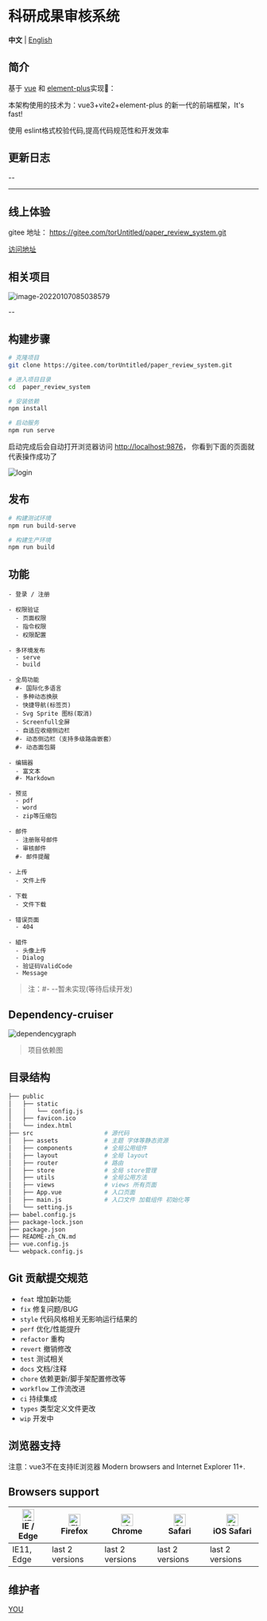 # 科研成果审核系统

**中文** | [English](./README.md)

## 简介

基于 [vue](https://github.com/vuejs/vue) 和 [element-plus](https://github.com/element-plus/element-plus)实现🎉：

本架构使用的技术为：vue3+vite2+element-plus 的新一代的前端框架，It's fast!

使用 eslint格式校验代码,提高代码规范性和开发效率

## 更新日志

--

---

## 线上体验

gitee 地址： https://gitee.com/torUntitled/paper_review_system.git

[访问地址](http://paper.lunatic.ren/login)

## 相关项目

![image-20220107085038579](https://gitee.com/torUntitled/images/raw/master/img/notes/image-20220107085038579.png)

--


## 构建步骤

```bash
# 克隆项目
git clone https://gitee.com/torUntitled/paper_review_system.git

# 进入项目目录
cd  paper_review_system

# 安装依赖
npm install

# 启动服务
npm run serve
```

启动完成后会自动打开浏览器访问 [http://localhost:9876](http://localhost:9876/)， 你看到下面的页面就代表操作成功了

![login](https://gitee.com/torUntitled/images/raw/master/img/notes/login.png)

## 发布

```bash
# 构建测试环境
npm run build-serve

# 构建生产环境
npm run build
```

## 功能

```
- 登录 / 注册

- 权限验证
  - 页面权限
  - 指令权限
  - 权限配置

- 多环境发布
  - serve
  - build

- 全局功能
  #- 国际化多语言
  - 多种动态换肤
  - 快捷导航(标签页)
  - Svg Sprite 图标(取消)
  - Screenfull全屏
  - 自适应收缩侧边栏
  #- 动态侧边栏（支持多级路由嵌套）
  #- 动态面包屑

- 编辑器
  - 富文本
  #- Markdown

- 预览
  - pdf
  - word
  - zip等压缩包
  
- 邮件
  - 注册账号邮件
  - 审核邮件
  #- 邮件提醒
 
- 上传
  - 文件上传
 
- 下载
  - 文件下载

- 错误页面
  - 404

- 組件
  - 头像上传
  - Dialog
  - 验证码ValidCode
  - Message

```

>注：#- --暂未实现(等待后续开发)
>

## Dependency-cruiser 

![dependencygraph](https://gitee.com/torUntitled/images/raw/master/img/notes/dependencygraph.svg)

> 项目依赖图

## 目录结构

```bash
├── public
│   ├── static
│   │   └── config.js
│   ├── favicon.ico
│   └── index.html         
├── src                    # 源代码
│   ├── assets             # 主题 字体等静态资源
│   ├── components         # 全局公用组件
│   ├── layout             # 全局 layout
│   ├── router             # 路由
│   ├── store              # 全局 store管理
│   ├── utils              # 全局公用方法
│   ├── views              # views 所有页面
│   ├── App.vue            # 入口页面
│   ├── main.js            # 入口文件 加载组件 初始化等
│   └── setting.js
├── babel.config.js
├── package-lock.json
├── package.json    
├── README-zh_CN.md
├── vue.config.js
└── webpack.config.js
```



## Git 贡献提交规范

  - `feat` 增加新功能
  - `fix` 修复问题/BUG
  - `style` 代码风格相关无影响运行结果的
  - `perf` 优化/性能提升
  - `refactor` 重构
  - `revert` 撤销修改
  - `test` 测试相关
  - `docs` 文档/注释
  - `chore` 依赖更新/脚手架配置修改等
  - `workflow` 工作流改进
  - `ci` 持续集成
  - `types` 类型定义文件更改
  - `wip` 开发中



## 浏览器支持

注意：vue3不在支持IE浏览器
Modern browsers and Internet Explorer 11+.

## Browsers support

| [<img src="https://raw.githubusercontent.com/alrra/browser-logos/master/src/edge/edge_48x48.png" alt="IE / Edge" width="24px" height="24px" />](http://godban.github.io/browsers-support-badges/)<br/>IE / Edge | [<img src="https://raw.githubusercontent.com/alrra/browser-logos/master/src/firefox/firefox_48x48.png" alt="Firefox" width="24px" height="24px" />](http://godban.github.io/browsers-support-badges/)<br/>Firefox | [<img src="https://raw.githubusercontent.com/alrra/browser-logos/master/src/chrome/chrome_48x48.png" alt="Chrome" width="24px" height="24px" />](http://godban.github.io/browsers-support-badges/)<br/>Chrome | [<img src="https://raw.githubusercontent.com/alrra/browser-logos/master/src/safari/safari_48x48.png" alt="Safari" width="24px" height="24px" />](http://godban.github.io/browsers-support-badges/)<br/>Safari | [<img src="https://raw.githubusercontent.com/alrra/browser-logos/master/src/safari-ios/safari-ios_48x48.png" alt="iOS Safari" width="24px" height="24px" />](http://godban.github.io/browsers-support-badges/)<br/>iOS Safari |
| ------------------------------------------------------------ | ------------------------------------------------------------ | ------------------------------------------------------------ | ------------------------------------------------------------ | ------------------------------------------------------------ |
| IE11, Edge                                                   | last 2 versions                                              | last 2 versions                                              | last 2 versions                                              | last 2 versions                                              |

## 维护者

[YOU](https://gitee.com/torUntitled)

